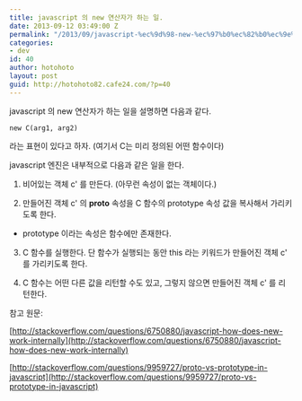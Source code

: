 ```yaml
---
title: javascript 의 new 연산자가 하는 일.
date: 2013-09-12 03:49:00 Z
permalink: "/2013/09/javascript-%ec%9d%98-new-%ec%97%b0%ec%82%b0%ec%9e%90%ea%b0%80-%ed%95%98%eb%8a%94-%ec%9d%bc/"
categories:
- dev
id: 40
author: hotohoto
layout: post
guid: http://hotohoto82.cafe24.com/?p=40
---
```


javascript 의 new 연산자가 하는 일을 설명하면 다음과 같다.

```
new C(arg1, arg2)
```

라는 표현이 있다고 하자. (여기서 C는 미리 정의된 어떤 함수이다)

javascript 엔진은 내부적으로 다음과 같은 일을 한다.

1. 비어있는 객체 c' 를 만든다. (아무런 속성이 없는 객체이다.)

2. 만들어진 객체 c' 의 __proto__ 속성을 C 함수의 prototype 속성 값을 복사해서 가리키도록 한다.

- prototype 이라는 속성은 함수에만 존재한다.

3. C 함수를 실행한다. 단 함수가 실행되는 동안 this 라는 키워드가 만들어진 객체 c' 를 가리키도록 한다.

4. C 함수는 어떤 다른 값을 리턴할 수도 있고, 그렇지 않으면 만들어진 객체 c' 를 리턴한다.

참고 원문:

[http://stackoverflow.com/questions/6750880/javascript-how-does-new-work-internally](http://stackoverflow.com/questions/6750880/javascript-how-does-new-work-internally)

[http://stackoverflow.com/questions/9959727/proto-vs-prototype-in-javascript](http://stackoverflow.com/questions/9959727/proto-vs-prototype-in-javascript)
